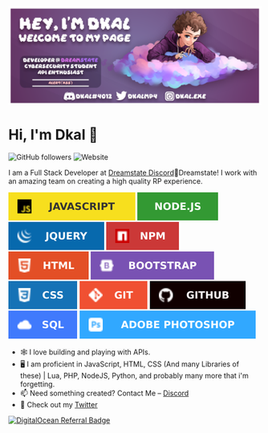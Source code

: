 ![header](https://github.com/DkalCode/DkalCode/blob/main/header.png)

# Hi, I'm Dkal 👋
![GitHub followers](https://img.shields.io/github/followers/DkalCode?color=%23CEBAFC&style=for-the-badge) ![Website](https://img.shields.io/website?label=play.dreamstate.city&style=for-the-badge&url=http%3A%2F%2Fplay.dreamstate.city%3A40120%2F)

I am a Full Stack Developer at [Dreamstate Discord](https://discord.gg/dreamstaterp)🔮Dreamstate! I work with an amazing team on creating a high quality RP experience.

![js](https://github.com/DkalCode/DkalCode/blob/main/js.svg) ![node](https://github.com/DkalCode/DkalCode/blob/main/nodejs.svg) ![jquery](https://github.com/DkalCode/DkalCode/blob/main/jquery.svg) ![npm](https://github.com/DkalCode/DkalCode/blob/main/npm.svg) ![html](https://github.com/DkalCode/DkalCode/blob/main/html.svg) ![bootstrap](https://github.com/DkalCode/DkalCode/blob/main/bootstrap.svg) ![css](https://github.com/DkalCode/DkalCode/blob/main/css.svg) ![git](https://github.com/DkalCode/DkalCode/blob/main/git.svg) ![github](https://github.com/DkalCode/DkalCode/blob/main/github.svg) ![sql](https://github.com/DkalCode/DkalCode/blob/main/sql.svg) ![photoshop](https://github.com/DkalCode/DkalCode/blob/main/photoshop.svg)

- 🕸️ I love building and playing with APIs.
- 🖥️ I am proficient in JavaScript, HTML, CSS (And many Libraries of these) | Lua, PHP, NodeJS, Python, and probably many more that i'm forgetting.
- 📫 Need something created? Contact Me – [Discord](https://www.discordapp.com/users/421837462047031297)
- 💙 Check out my [Twitter](https://twitter.com/DkalMP4)

[![DigitalOcean Referral Badge](https://web-platforms.sfo2.digitaloceanspaces.com/WWW/Badge%203.svg)](https://www.digitalocean.com/?refcode=bf0cd1148ba8&utm_campaign=Referral_Invite&utm_medium=Referral_Program&utm_source=badge)
